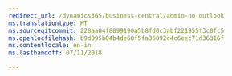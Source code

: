 ```yaml
---
redirect_url: /dynamics365/business-central/admin-no-outlook
ms.translationtype: HT
ms.sourcegitcommit: 228aa04f8899190a5b8fd0c3abf221955f3c0fc5
ms.openlocfilehash: b9d095b04b4de68f5fa36092c4c6eec71d36316f
ms.contentlocale: en-in
ms.lasthandoff: 07/11/2018

---
```


